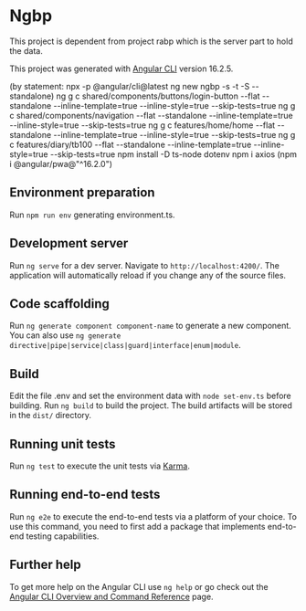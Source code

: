 # Ngbp

This project is dependent from project rabp which is the server part to hold the data.

This project was generated with [Angular CLI](https://github.com/angular/angular-cli) version 16.2.5.

(by statement: npx -p @angular/cli@latest ng new ngbp -s -t -S --standalone)
ng g c shared/components/buttons/login-button --flat --standalone --inline-template=true --inline-style=true --skip-tests=true
ng g c shared/components/navigation --flat --standalone --inline-template=true --inline-style=true --skip-tests=true
ng g c features/home/home --flat --standalone --inline-template=true --inline-style=true --skip-tests=true
ng g c features/diary/tb100 --flat --standalone --inline-template=true --inline-style=true --skip-tests=true
npm install -D ts-node dotenv
npm i axios
(npm i @angular/pwa@"^16.2.0")

## Environment preparation
Run `npm run env` generating environment.ts.

## Development server

Run `ng serve` for a dev server. Navigate to `http://localhost:4200/`. The application will automatically reload if you change any of the source files.

## Code scaffolding

Run `ng generate component component-name` to generate a new component. You can also use `ng generate directive|pipe|service|class|guard|interface|enum|module`.

## Build

Edit the file .env and set the environment data with `node set-env.ts` before building.
Run `ng build` to build the project. The build artifacts will be stored in the `dist/` directory.

## Running unit tests

Run `ng test` to execute the unit tests via [Karma](https://karma-runner.github.io).

## Running end-to-end tests

Run `ng e2e` to execute the end-to-end tests via a platform of your choice. To use this command, you need to first add a package that implements end-to-end testing capabilities.

## Further help

To get more help on the Angular CLI use `ng help` or go check out the [Angular CLI Overview and Command Reference](https://angular.io/cli) page.
